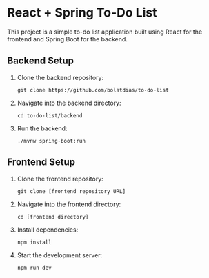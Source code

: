 # React + Spring To-Do List

This project is a simple to-do list application built using React for the frontend and Spring Boot for the backend.

## Backend Setup

1. Clone the backend repository:

    ```
    git clone https://github.com/bolatdias/to-do-list
    ```

2. Navigate into the backend directory:

    ```
    cd to-do-list/backend
    ```

3. Run the backend:

    ```
    ./mvnw spring-boot:run
    ```

## Frontend Setup

1. Clone the frontend repository:

    ```
    git clone [frontend repository URL]
    ```

2. Navigate into the frontend directory:

    ```
    cd [frontend directory]
    ```

3. Install dependencies:

    ```
    npm install
    ```

4. Start the development server:

    ```
    npm run dev
    ```
